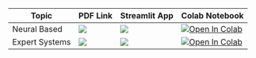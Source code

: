 | Topic            | PDF Link                                                                                                                                     | Streamlit App                                                                                      | Colab Notebook                                                                                                                                           |
|------------------|----------------------------------------------------------------------------------------------------------------------------------------------|------------------------------------------------------------------------------------------------------|-----------------------------------------------------------------------------------------------------------------------------------------------------------|
| Neural Based       | <a href="" target="_parent"><img src="https://img.shields.io/badge/Open in PDF-%23FF0000.svg?style=flat-square&logo=adobe&logoColor=white"/></a> | <a href="https://ds-cheat-sheets-sklearn.streamlit.app/" target="_parent"><img src="https://static.streamlit.io/badges/streamlit_badge_black_white.svg"/></a> | <a href="https://colab.research.google.com/drive/1SYtbCZaEj4gORCkjAp2gGDytUlzc05Cs?usp=sharing" target="_parent"><img src="https://colab.research.google.com/assets/colab-badge.svg" alt="Open In Colab"/></a> |
| Expert Systems    | <a href="" target="_parent"><img src="https://img.shields.io/badge/Open in PDF-%23FF0000.svg?style=flat-square&logo=adobe&logoColor=white"/></a> | <a href="" target="_parent"><img src="https://static.streamlit.io/badges/streamlit_badge_black_white.svg"/></a> | <a href="https://colab.research.google.com/drive/1SvNjToKKfeMZHU8kRDSCTT-zTMdUgiXY?usp=sharing" target="_parent"><img src="https://colab.research.google.com/assets/colab-badge.svg" alt="Open In Colab"/></a> |
